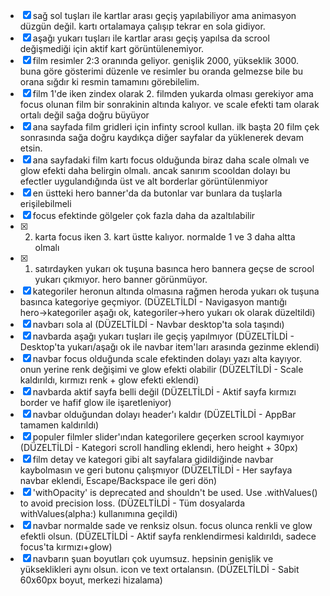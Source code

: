 - [x] sağ sol tuşları ile kartlar arası geçiş yapılabiliyor ama animasyon düzgün değil. kartı ortalamaya çalışıp tekrar en sola gidiyor.
- [x] aşağı yukarı tuşları ile kartlar arası geçiş yapılsa da scrool değişmediği için aktif kart görüntülenemiyor.
- [x] film resimler 2:3 oranında geliyor. genişlik 2000, yükseklik 3000. buna göre gösterimi düzenle ve resimler bu oranda gelmezse bile bu orana sığdır ki resmin tamamını görebilelim.
- [x] film 1'de iken zindex olarak 2. filmden yukarda olması gerekiyor ama focus olunan film bir sonrakinin altında kalıyor. ve scale efekti tam olarak ortalı değil sağa doğru büyüyor
- [x] ana sayfada film gridleri için infinty scrool kullan. ilk başta 20 film çek sonrasında sağa doğru kaydıkça diğer sayfalar da yüklenerek devam etsin.
- [x] ana sayfadaki film kartı focus olduğunda biraz daha scale olmalı ve glow efekti daha belirgin olmalı. ancak sanırım scooldan dolayı bu efectler uygulandığında üst ve alt borderlar görüntülenmiyor
- [x] en üstteki hero banner'da da butonlar var bunlara da tuşlarla erişilebilmeli
- [x] focus efektinde gölgeler çok fazla daha da azaltılabilir
- [x] 2. karta focus iken 3. kart üstte kalıyor. normalde 1 ve 3 daha altta olmalı
- [x] 1. satırdayken yukarı ok tuşuna basınca hero bannera geçse de scrool yukarı çıkmıyor. hero banner görünmüyor.
- [x] kategoriler heronun altında olmasına rağmen heroda yukarı ok tuşuna basınca kategoriye geçmiyor. (DÜZELTİLDİ - Navigasyon mantığı hero→kategoriler aşağı ok, kategoriler→hero yukarı ok olarak düzeltildi)
- [x] navbarı sola al (DÜZELTİLDİ - Navbar desktop'ta sola taşındı)
- [x] navbarda aşağı yukarı tuşları ile geçiş yapılmıyor (DÜZELTİLDİ - Desktop'ta yukarı/aşağı ok ile navbar item'ları arasında gezinme eklendi)
- [x] navbar focus olduğunda scale efektinden dolayı yazı alta kayıyor. onun yerine renk değişimi ve glow efekti olabilir (DÜZELTİLDİ - Scale kaldırıldı, kırmızı renk + glow efekti eklendi)
- [x] navbarda aktif sayfa belli değil (DÜZELTİLDİ - Aktif sayfa kırmızı border ve hafif glow ile işaretleniyor)
- [x] navbar olduğundan dolayı header'ı kaldır (DÜZELTİLDİ - AppBar tamamen kaldırıldı)
- [x] populer filmler slider'ından kategorilere geçerken scrool kaymıyor (DÜZELTİLDİ - Kategori scroll handling eklendi, hero height + 30px)
- [x] film detay ve kategori gibi alt sayfalara gidildiğinde navbar kaybolmasın ve geri butonu çalışmıyor (DÜZELTİLDİ - Her sayfaya navbar eklendi, Escape/Backspace ile geri dön)
- [x] 'withOpacity' is deprecated and shouldn't be used. Use .withValues() to avoid precision loss. (DÜZELTİLDİ - Tüm dosyalarda withValues(alpha:) kullanımına geçildi)
- [x] navbar normalde sade ve renksiz olsun. focus olunca renkli ve glow efektli olsun. (DÜZELTİLDİ - Aktif sayfa renklendirmesi kaldırıldı, sadece focus'ta kırmızı+glow)
- [x] navbarın şuan boyutları çok uyumsuz. hepsinin genişlik ve yükseklikleri aynı olsun. icon ve text ortalansın. (DÜZELTİLDİ - Sabit 60x60px boyut, merkezi hizalama)
